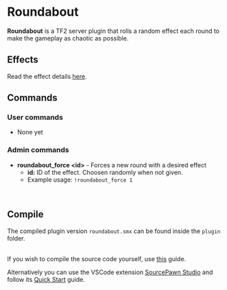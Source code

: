 # Roundabout
**Roundabout** is a TF2 server plugin that rolls a random effect each round to make the gameplay as chaotic as possible.

## Effects
Read the effect details [here](./docs/effects.md).

## Commands
### User commands
* None yet

### Admin commands
* **roundabout_force \<id\>** - Forces a new round with a desired effect<br>
     -  **id:** ID of the effect. Choosen randomly when not given. <br>
     -  Example usage: `!roundabout_force 1`<br>
<br>

## Compile
The compiled plugin version `roundabout.smx` can be found inside the `plugin` folder.<br><br>

If you wish to compile the source code yourself, use [this](https://github.com/modcommunity/how-to-compile-sourcemod-plugins) guide.

Alternatively you can use the VSCode extension [SourcePawn Studio](https://github.com/Sarrus1/sourcepawn-studio) and follow its [Quick Start](https://sarrus1.github.io/sourcepawn-studio/docs/quick-start/) guide.